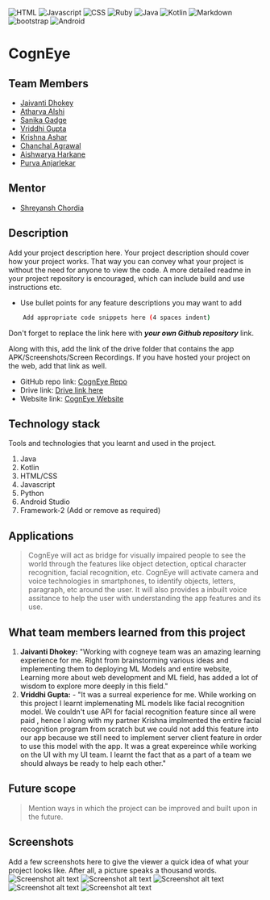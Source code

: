 ![HTML](https://img.shields.io/badge/HTML-239120?style=for-the-badge&logo=html5&logoColor=white)
![Javascript](https://img.shields.io/badge/JavaScript-F7DF1E?style=for-the-badge&logo=javascript&logoColor=black)
![CSS](https://img.shields.io/badge/CSS3-1572B6?style=for-the-badge&logo=css3&logoColor=white)
![Ruby](https://img.shields.io/badge/Ruby-CC342D?style=for-the-badge&logo=ruby&logoColor=white)
![Java](https://img.shields.io/badge/Java-ED8B00?style=for-the-badge&logo=java&logoColor=white)
![Kotlin](https://img.shields.io/badge/Kotlin-0095D5?&style=for-the-badge&logo=kotlin&logoColor=white)
![Markdown](https://img.shields.io/badge/Markdown-000000?style=for-the-badge&logo=markdown&logoColor=white)
![bootstrap](https://img.shields.io/badge/Bootstrap-563D7C?style=for-the-badge&logo=bootstrap&logoColor=white)
![Android](https://img.shields.io/badge/Android-3DDC84?style=for-the-badge&logo=android&logoColor=whi)
# CognEye

## Team Members
* [Jaivanti Dhokey](https://github.com/jaivanti)
* [Atharva Alshi](https://github.com/atharva1608) 
* [Sanika Gadge](https://github.com/Sanikagadge15) 
* [Vriddhi Gupta](https://github.com/Vriddhigupta)
* [Krishna Ashar](https://github.com/Krishna26Ashar) 
* [Chanchal Agrawal](https://github.com/chanchal221b)
* [Aishwarya Harkane](https://github.com/Aishwarya856)
* [Purva Anjarlekar](https://github.com/Caddonix) 

## Mentor
* [Shreyansh Chordia](https://github.com/shreyanshchordia)

## Description
Add your project description here. Your project description should cover how your project works. That way you can convey what your project is without the need for anyone to view the code. A more detailed readme in your project repository is encouraged, which can include build and use instructions etc.

* Use bullet points for any feature descriptions you may want to add

```bash
    Add appropriate code snippets here (4 spaces indent)
```

Don't forget to replace the link here with **_your own Github repository_** link.

Along with this, add the link of the drive folder that contains the app APK/Screenshots/Screen Recordings. If you have hosted your project on the web, add that link as well.

* GitHub repo link: [CognEye Repo](https://github.com/CognEye/CognEye)
* Drive link: [Drive link here](https://drive.google.com/)
* Website link: [CognEye Website]( cogneye.github.io/ )

## Technology stack

Tools and technologies that you learnt and used in the project.

1. Java
2. Kotlin
3. HTML/CSS
4. Javascript
5. Python
6. Android Studio
7. Framework-2 (Add or remove as required)

## Applications
>CognEye will act as bridge for visually impaired people to see the world through the features like object detection, optical character recognition, facial recognition, etc.
>CognEye will activate camera and voice technologies in smartphones, to identify objects, letters, paragraph, etc around the user.
>It will also provides a inbuilt voice assitance to help the user with understanding the app features and its use.

## What team members learned from this project



1. **Jaivanti Dhokey:** "Working with cogneye team was an amazing learning experience for me. Right from brainstorming various ideas and implementing them to deploying ML Models and entire website, Learning more about web development and ML field, has added a lot of wisdom to explore more deeply in this field."
2.  **Vriddhi Gupta:** - "It was a surreal experience for me. While working on this project I learnt implemenating ML models like facial recognition model. We couldn't use API for facial recognition feature since all were paid , hence I along with my partner Krishna implmented the entire facial recognition program from scratch but we could not add  this feature into our app because we still need to implement server client feature in order to use this model with the app. It was a great expereince while working on the UI with my UI team. I learnt the fact that as a part of a team we should always be ready to help each other."
## Future scope
>Mention ways in which the project can be improved and built upon in the future.

## Screenshots
Add a few screenshots here to give the viewer a quick idea of what your project looks like. After all, a picture speaks a thousand words.
![Screenshot alt text](https://github.com/Vriddhigupta/CognEye-1/blob/main/WhatsApp%20Image%202021-05-21%20at%202.10.08%20PM%20(4).jpeg)
![Screenshot alt text](https://github.com/Vriddhigupta/CognEye-1/blob/main/WhatsApp%20Image%202021-05-21%20at%202.10.08%20PM%20(3).jpeg)
![Screenshot alt text](https://github.com/Vriddhigupta/CognEye-1/blob/main/WhatsApp%20Image%202021-05-21%20at%202.10.08%20PM%20(2).jpeg)
![Screenshot alt text](https://github.com/Vriddhigupta/CognEye-1/blob/main/WhatsApp%20Image%202021-05-21%20at%202.10.08%20PM%20(1).jpeg)
![Screenshot alt text](https://github.com/Vriddhigupta/CognEye-1/blob/main/WhatsApp%20Image%202021-05-21%20at%202.10.08%20PM.jpeg)
